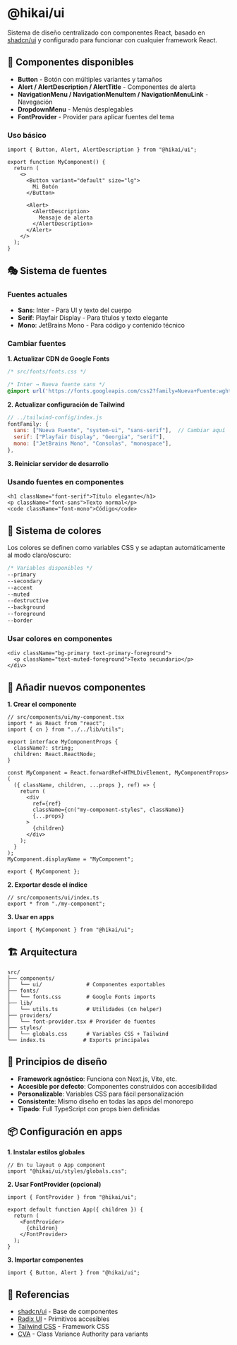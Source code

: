 # @hikai/ui

Sistema de diseño centralizado con componentes React, basado en [shadcn/ui](https://ui.shadcn.dev/) y configurado para funcionar con cualquier framework React.

## 🎨 Componentes disponibles

- **Button** - Botón con múltiples variantes y tamaños
- **Alert / AlertDescription / AlertTitle** - Componentes de alerta
- **NavigationMenu / NavigationMenuItem / NavigationMenuLink** - Navegación
- **DropdownMenu** - Menús desplegables
- **FontProvider** - Provider para aplicar fuentes del tema

### Uso básico
```tsx
import { Button, Alert, AlertDescription } from "@hikai/ui";

export function MyComponent() {
  return (
    <>
      <Button variant="default" size="lg">
        Mi Botón
      </Button>
      
      <Alert>
        <AlertDescription>
          Mensaje de alerta
        </AlertDescription>
      </Alert>
    </>
  );
}
```

## 🎭 Sistema de fuentes

### Fuentes actuales
- **Sans**: Inter - Para UI y texto del cuerpo
- **Serif**: Playfair Display - Para títulos y texto elegante  
- **Mono**: JetBrains Mono - Para código y contenido técnico

### Cambiar fuentes

**1. Actualizar CDN de Google Fonts**
```css
/* src/fonts/fonts.css */

/* Inter → Nueva fuente sans */
@import url('https://fonts.googleapis.com/css2?family=Nueva+Fuente:wght@100;200;300;400;500;600;700;800;900&display=swap');
```

**2. Actualizar configuración de Tailwind**
```js
// ../tailwind-config/index.js
fontFamily: {
  sans: ["Nueva Fuente", "system-ui", "sans-serif"],  // Cambiar aquí
  serif: ["Playfair Display", "Georgia", "serif"],
  mono: ["JetBrains Mono", "Consolas", "monospace"],
},
```

**3. Reiniciar servidor de desarrollo**

### Usando fuentes en componentes
```tsx
<h1 className="font-serif">Título elegante</h1>
<p className="font-sans">Texto normal</p>  
<code className="font-mono">Código</code>
```

## 🎨 Sistema de colores

Los colores se definen como variables CSS y se adaptan automáticamente al modo claro/oscuro:

```css
/* Variables disponibles */
--primary
--secondary  
--accent
--muted
--destructive
--background
--foreground
--border
```

### Usar colores en componentes
```tsx
<div className="bg-primary text-primary-foreground">
  <p className="text-muted-foreground">Texto secundario</p>
</div>
```

## 🔧 Añadir nuevos componentes

**1. Crear el componente**
```tsx
// src/components/ui/my-component.tsx
import * as React from "react";
import { cn } from "../../lib/utils";

export interface MyComponentProps {
  className?: string;
  children: React.ReactNode;
}

const MyComponent = React.forwardRef<HTMLDivElement, MyComponentProps>(
  ({ className, children, ...props }, ref) => {
    return (
      <div
        ref={ref}
        className={cn("my-component-styles", className)}
        {...props}
      >
        {children}
      </div>
    );
  }
);
MyComponent.displayName = "MyComponent";

export { MyComponent };
```

**2. Exportar desde el índice**
```tsx
// src/components/ui/index.ts
export * from "./my-component";
```

**3. Usar en apps**
```tsx
import { MyComponent } from "@hikai/ui";
```

## 🏗️ Arquitectura

```
src/
├── components/
│   └── ui/              # Componentes exportables
├── fonts/
│   └── fonts.css        # Google Fonts imports
├── lib/
│   └── utils.ts         # Utilidades (cn helper)
├── providers/
│   └── font-provider.tsx # Provider de fuentes
├── styles/
│   └── globals.css      # Variables CSS + Tailwind
└── index.ts            # Exports principales
```

## 🎯 Principios de diseño

- **Framework agnóstico**: Funciona con Next.js, Vite, etc.
- **Accesible por defecto**: Componentes construidos con accesibilidad
- **Personalizable**: Variables CSS para fácil personalización
- **Consistente**: Mismo diseño en todas las apps del monorepo
- **Tipado**: Full TypeScript con props bien definidas

## 📦 Configuración en apps

**1. Instalar estilos globales**
```tsx
// En tu layout o App component
import "@hikai/ui/styles/globals.css";
```

**2. Usar FontProvider (opcional)**
```tsx
import { FontProvider } from "@hikai/ui";

export default function App({ children }) {
  return (
    <FontProvider>
      {children}
    </FontProvider>
  );
}
```

**3. Importar componentes**
```tsx
import { Button, Alert } from "@hikai/ui";
```

## 🔗 Referencias

- [shadcn/ui](https://ui.shadcn.dev/) - Base de componentes
- [Radix UI](https://www.radix-ui.com/) - Primitivos accesibles  
- [Tailwind CSS](https://tailwindcss.com/) - Framework CSS
- [CVA](https://cva.style/) - Class Variance Authority para variants